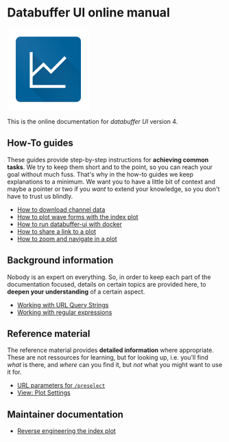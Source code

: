 # Databuffer UI online manual

![databuffer UI logo](../assets/app-icon-material.png)

This is the online documentation for _databuffer UI_ version 4.

## How-To guides

These guides provide step-by-step instructions for **achieving common tasks**. We try to keep them short and to the point, so you can reach your goal without much fuss. That's why in the how-to guides we keep explanations to a minimum. We want you to have a little bit of context and maybe a pointer or two if you _want_ to extend your knowledge, so you don't have to trust us blindly.

- [How to download channel data](./howtos/download_channel_data.md)
- [How to plot wave forms with the index plot](./howtos/index_plot.md)
- [How to run databuffer-ui with docker](./howtos/docker.md)
- [How to share a link to a plot](./howtos/share_link_to_plot.md)
- [How to zoom and navigate in a plot](./howtos/zoom_navigate_plot.md)

## Background information

Nobody is an expert on everything. So, in order to keep each part of the documentation focused, details on certain topics are provided here, to **deepen your understanding** of a certain aspect.

- [Working with URL Query Strings](./background/query_strings.md)
- [Working with regular expressions](./background/regex.md)

## Reference material

The reference material provides **detailed information** where appropriate. These are not ressources for learning, but for looking up, i.e. you'll find _what_ is there, and _where_ can you find it, but _not_ what you might want to use it for.

- [URL parameters for `/preselect`](./reference/url_params_preselect.md)
- [View: Plot Settings](./reference/view_plot_settings.md)

## Maintainer documentation

- [Reverse engineering the index plot](./maintainers/indexplot-reverseengineering.md)
